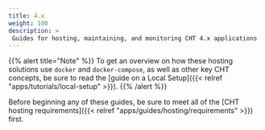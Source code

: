 ```yaml
---
title: 4.x
weight: 100
description: >
 Guides for hosting, maintaining, and monitoring CHT 4.x applications
---
```


{{% alert title="Note" %}} To get an overview on how these hosting solutions use `docker` and `docker-compose`, as well as other key CHT concepts, be sure to read the [guide on a Local Setup]({{< relref "apps/tutorials/local-setup" >}}). {{% /alert %}}

Before beginning any of these guides, be sure to meet all of the [CHT hosting requirements]({{< relref "apps/guides/hosting/requirements" >}}) first.

